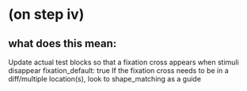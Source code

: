 # (on step iv)

## what does this mean:

Update actual test blocks so that a fixation cross appears when stimuli disappear
fixation_default: true
If the fixation cross needs to be in a diff/multiple location(s), look to shape_matching as a guide
